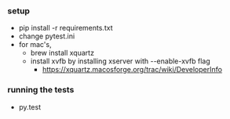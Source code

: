 ### setup
- pip install -r requirements.txt
- change pytest.ini
- for mac's, 
    - brew install xquartz
    - install xvfb by installing xserver with --enable-xvfb flag
        - https://xquartz.macosforge.org/trac/wiki/DeveloperInfo

### running the tests
- py.test
